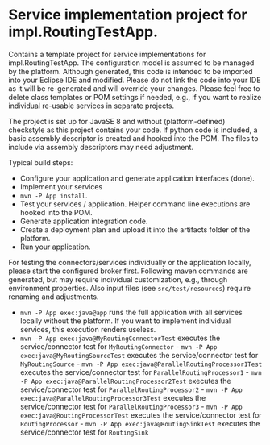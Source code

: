 # Service implementation project for impl.RoutingTestApp.

Contains a template project for service implementations for impl.RoutingTestApp. The configuration model is assumed to be 
managed by the platform. Although generated, this code is intended to be imported into your Eclipse IDE and modified. 
Please do not link the code into your IDE as it will be re-generated and will override your changes. Please feel free
to delete class templates or POM settings if needed, e.g., if you want to realize individual re-usable services in 
separate projects.

The project is set up for JavaSE 8 and without (platform-defined) checkstyle as this project contains your code.
If python code is included, a basic assembly descriptor is created and hooked into the POM. The files to include via 
assembly descriptors may need adjustment.

Typical build steps:
 - Configure your application and generate application interfaces (done).
 - Implement your services
 - `mvn -P App install`.
 - Test your services / application. Helper command line executions are hooked into the POM.
 - Generate application integration code.
 - Create a deployment plan and upload it into the artifacts folder of the platform.
 - Run your application.
 
 For testing the connectors/services individually or the application locally, please start the configured broker first. 
 Following maven commands are generated, but may require individual customization, e.g., through environment properties.
 Also input files (see `src/test/resources`) require renaming and adjustments.
 - `mvn -P App exec:java@app` runs the full application with all services locally without the platform. If you want to 
 implement individual services, this execution renders useless.
  - `mvn -P App exec:java@MyRoutingConnectorTest` executes the service/connector test for `MyRoutingConnector` - `mvn -P App exec:java@MyRoutingSourceTest` executes the service/connector test for `MyRoutingSource` - `mvn -P App exec:java@ParallelRoutingProcessor1Test` executes the service/connector test for `ParallelRoutingProcessor1` - `mvn -P App exec:java@ParallelRoutingProcessor2Test` executes the service/connector test for `ParallelRoutingProcessor2` - `mvn -P App exec:java@ParallelRoutingProcessor3Test` executes the service/connector test for `ParallelRoutingProcessor3` - `mvn -P App exec:java@RoutingProcessorTest` executes the service/connector test for `RoutingProcessor` - `mvn -P App exec:java@RoutingSinkTest` executes the service/connector test for `RoutingSink`
 
